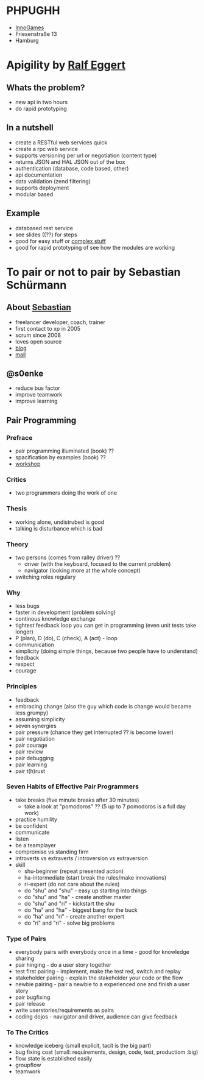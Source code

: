 # PHPUGHH

* [InnoGames](http://www.innogames.de)
* Friesenstraße 13
* Hamburg

# Apigility by [Ralf Eggert](https://github.com/RalfEggert)

## Whats the problem?

* new api in two hours
* do rapid prototyping

## In a nutshell

* create a RESTful web services quick
* create a rpc web service
* supports versioning per url or negotiation (content type)
* returns JSON and HAL JSON out of the box
* authentication (database, code based, other)
* api documentation
* data validation (zend filtering)
* supports deployment
* modular based

## Example

* databased rest service
* see slides ((??) for steps
* good for easy stuff or [complex stuff](https://github.com/RalfEggert/phpughh-apigility)
* good for rapid prototyping of see how the modules are working

# To pair or not to pair by Sebastian Schürmann

## About [Sebastian](https://github.com/sebs)

* freelancer developer, coach, trainer
* first contact to xp in 2005
* scrum since 2008
* loves open source
* [blog](http://www.dissident-trainings.de)
* [mail](sebs@2xs.org)

## @s0enke

* reduce bus factor
* improve teamwork
* improve learning

## Pair Programming

### Prefrace

* pair programming illuminated (book) ??
* spacification by examples (book) ??
* [workshop](https://github.com/DissidentTrainings/workshop-pairprogramming)

### Critics

* two programmers doing the work of one

### Thesis

* working alone, undistrubed is good
* talking is disturbance which is bad

### Theory

* two persons (comes from ralley driver) ??
    * driver (with the keyboard, focused to the current problem)
    * navigator (looking more at the whole concept)
* switching roles regulary

### Why

* less bugs
* faster in development (problem solving)
* continous knowledge exchange
* tightest feedback loop you can get in programming (even unit tests take longer)
* P (plan), D (do), C (check), A (act) - loop
* communication
* simplicity (doing simple things, because two people have to understand)
* feedback
* respect
* courage

### Principles

* feedback
* embracing change (also the guy which code is change would became less grumpy)
* assuming simplicity
* seven synergies
* pair pressure (chance they get interrupted ?? is become lower)
* pair negotiation
* pair courage
* pair review
* pair debugging
* pair learning
* pair t(h)rust


### Seven Habits of Effective Pair Programmers

* take breaks (five minute breaks after 30 minutes)
    * take a look at "pomodoros" ?? (5 up to 7 pomodoros is a full day work)
* practice humility
* be confident 
* communicate
* listen
* be a teamplayer
* compromise vs standing firm
* introverts vs extraverts / introversion vs extraversion
* skill
    * shu-beginner (repeat presented action)
    * ha-intermediate (start break the rules/make innovations)
    * ri-expert (do not care about the rules)
    * do "shu" and "shu" - easy up starting into things
    * do "shu" and "ha" - create another master
    * do "shu" and "ri" - kickstart the shu
    * do "ha" and "ha" - biggest bang for the buck
    * do "ha" and "ri" - create another expert
    * do "ri" and "ri" - solve big problems

### Type of Pairs

* everybody pairs with everybody once in a time - good for knowledge sharing
* pair hinging - do a user story together
* test first pairing - implement, make the test red, switch and replay
* stakeholder pairing - explain the stakeholder your code or the flow
* newbie pairing - pair a newbie to a experienced one and finish a user story
* pair bugfixing
* pair release
* write userstories/requirements as pairs
* coding dojos - navigator and driver, audience can give feedback

### To The Critics

* knowledge iceberg (small explicit, tacit is the big part)
* bug fixing cost (small: requirements, design, code, test, productiom :big)
* flow state is established easily
* groupflow
* teamwork
